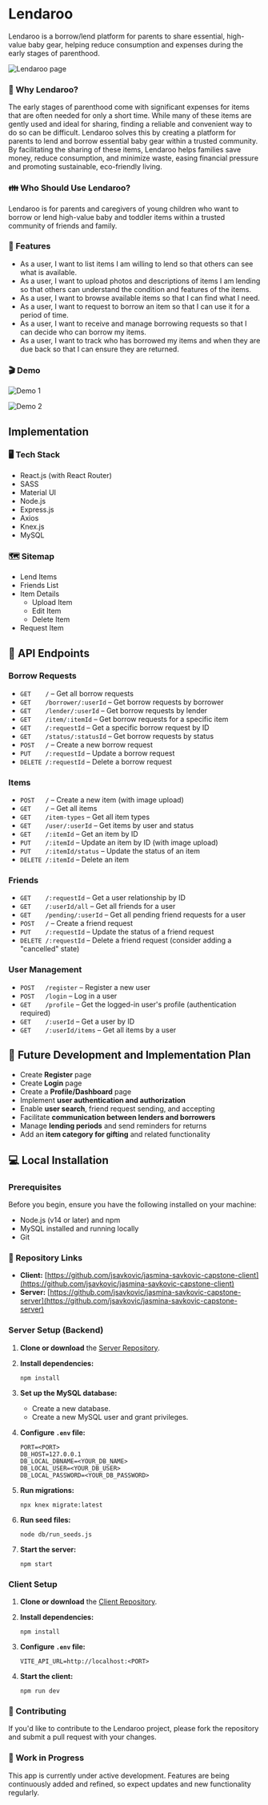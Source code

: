 # Lendaroo

Lendaroo is a borrow/lend platform for parents to share essential, high-value baby gear, helping reduce consumption and expenses during the early stages of parenthood.

![Lendaroo page](./public/images/borrowed_items_page.png)

### 🤔 Why Lendaroo?

The early stages of parenthood come with significant expenses for items that are often needed for only a short time. While many of these items are gently used and ideal for sharing, finding a reliable and convenient way to do so can be difficult. Lendaroo solves this by creating a platform for parents to lend and borrow essential baby gear within a trusted community. By facilitating the sharing of these items, Lendaroo helps families save money, reduce consumption, and minimize waste, easing financial pressure and promoting sustainable, eco-friendly living.

### 👪 Who Should Use Lendaroo?

Lendaroo is for parents and caregivers of young children who want to borrow or lend high-value baby and toddler items within a trusted community of friends and family.

### 🌟 Features

- As a user, I want to list items I am willing to lend so that others can see what is available.
- As a user, I want to upload photos and descriptions of items I am lending so that others can understand the condition and features of the items.
- As a user, I want to browse available items so that I can find what I need.
- As a user, I want to request to borrow an item so that I can use it for a period of time.
- As a user, I want to receive and manage borrowing requests so that I can decide who can borrow my items.
- As a user, I want to track who has borrowed my items and when they are due back so that I can ensure they are returned.

### 🎬 Demo

![Demo 1](./public/demo/Lendaroo_demo-1.gif)

![Demo 2](./public/demo/Lendaroo_demo-2.gif)

## Implementation

### 🖥️ Tech Stack

- React.js (with React Router)
- SASS
- Material UI
- Node.js
- Express.js
- Axios
- Knex.js
- MySQL

### 🗺️ Sitemap

- Lend Items
- Friends List
- Item Details
  - Upload Item
  - Edit Item
  - Delete Item
- Request Item

## 📡 API Endpoints

### Borrow Requests

- `GET    /` – Get all borrow requests
- `GET    /borrower/:userId` – Get borrow requests by borrower
- `GET    /lender/:userId` – Get borrow requests by lender
- `GET    /item/:itemId` – Get borrow requests for a specific item
- `GET    /:requestId` – Get a specific borrow request by ID
- `GET    /status/:statusId` – Get borrow requests by status
- `POST   /` – Create a new borrow request
- `PUT    /:requestId` – Update a borrow request
- `DELETE /:requestId` – Delete a borrow request

### Items

- `POST   /` – Create a new item (with image upload)
- `GET    /` – Get all items
- `GET    /item-types` – Get all item types
- `GET    /user/:userId` – Get items by user and status
- `GET    /:itemId` – Get an item by ID
- `PUT    /:itemId` – Update an item by ID (with image upload)
- `PUT    /:itemId/status` – Update the status of an item
- `DELETE /:itemId` – Delete an item

### Friends

- `GET    /:requestId` – Get a user relationship by ID
- `GET    /:userId/all` – Get all friends for a user
- `GET    /pending/:userId` – Get all pending friend requests for a user
- `POST   /` – Create a friend request
- `PUT    /:requestId` – Update the status of a friend request
- `DELETE /:requestId` – Delete a friend request (consider adding a "cancelled" state)

### User Management

- `POST   /register` – Register a new user
- `POST   /login` – Log in a user
- `GET    /profile` – Get the logged-in user's profile (authentication required)
- `GET    /:userId` – Get a user by ID
- `GET    /:userId/items` – Get all items by a user

## 🚀 Future Development and Implementation Plan

- Create **Register** page
- Create **Login** page
- Create a **Profile/Dashboard** page
- Implement **user authentication and authorization**
- Enable **user search**, friend request sending, and accepting
- Facilitate **communication between lenders and borrowers**
- Manage **lending periods** and send reminders for returns
- Add an **item category for gifting** and related functionality

## 💻 Local Installation

### Prerequisites

Before you begin, ensure you have the following installed on your machine:

- Node.js (v14 or later) and npm
- MySQL installed and running locally
- Git

### 🔗 Repository Links

- **Client:** [https://github.com/jsavkovic/jasmina-savkovic-capstone-client](https://github.com/jsavkovic/jasmina-savkovic-capstone-client)
- **Server:** [https://github.com/jsavkovic/jasmina-savkovic-capstone-server](https://github.com/jsavkovic/jasmina-savkovic-capstone-server)

### Server Setup (Backend)

1. **Clone or download** the [Server Repository](https://github.com/jsavkovic/jasmina-savkovic-capstone-server).

2. **Install dependencies:**

   ```
   npm install
   ```

3. **Set up the MySQL database:**

   - Create a new database.
   - Create a new MySQL user and grant privileges.

4. **Configure `.env` file:**

   ```
   PORT=<PORT>
   DB_HOST=127.0.0.1
   DB_LOCAL_DBNAME=<YOUR_DB_NAME>
   DB_LOCAL_USER=<YOUR_DB_USER>
   DB_LOCAL_PASSWORD=<YOUR_DB_PASSWORD>
   ```

5. **Run migrations:**

   ```
   npx knex migrate:latest
   ```

6. **Run seed files:**

   ```
   node db/run_seeds.js
   ```

7. **Start the server:**

   ```
   npm start
   ```

### Client Setup

1. **Clone or download** the [Client Repository](https://github.com/jsavkovic/jasmina-savkovic-capstone-client).

2. **Install dependencies:**

   ```
   npm install
   ```

3. **Configure `.env` file:**

   ```
   VITE_API_URL=http://localhost:<PORT>
   ```

4. **Start the client:**

   ```
   npm run dev
   ```

### 🤝 Contributing

If you'd like to contribute to the Lendaroo project, please fork the repository and submit a pull request with your changes.

### 🚧 Work in Progress

This app is currently under active development. Features are being continuously added and refined, so expect updates and new functionality regularly.

